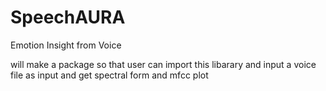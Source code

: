 # SpeechAURA
 Emotion Insight from Voice

 will make a package so that user can import this libarary and input a voice file as input and get spectral form and mfcc plot
